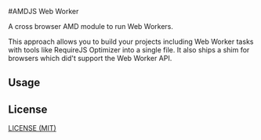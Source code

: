 #AMDJS Web Worker

A cross browser AMD module to run Web Workers.

This approach allows you to build your projects including Web Worker tasks with tools like RequireJS Optimizer into a single file. It also ships a shim for browsers which did't support the Web Worker API.

## Usage


## License

[LICENSE (MIT)](LICENSE)
